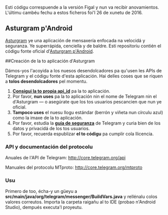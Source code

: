 Esti códigu correspuende a la versión Figal y nun va recibir anovamientos. L'últimu cambéu fechu a estos ficheros foi'l 26 de xunetu de 2016.

## Asturgram p'Android

[Asturgram](http://noticies.softastur.org/telegram) ye una aplicación de mensaxería enfocada na velocidá y seguranza. Ye superrápida, cenciella y de baldre.
Esti repositoriu contién el códigu fonte oficial d'[Asturgram p'Android](https://play.google.com/store/apps/details?id=org.softastur.asturgram).

##Creación de la to aplicación d'Asturgram

Dámos-yos l'acoyida a los nuesos desendolcadores pa qu'usen les APIs de Telegram y el códigu fonte d'esta aplicación.
Hai delles coses que se riquen a **tolos desendolcadores** pel momentu.

1. [**Consigui la to propia api_id**](https://core.telegram.org/api/obtaining_api_id) pa la to aplicación.
2. Por favor, **nun uses** pa la to aplicación nin el nome de Telegram nin el d'Asturgram — o asegúrate que los tos usuarios pescancien que nun ye oficial.
3. **Tampoco uses** el nuesu llogu estándar (berrón y viñeta nun círculu azul) como la imaxe de la to aplicación.
3. Por favor, estudia la [**guía de seguranza**](https://core.telegram.org/mtproto/security_guidelines) de Telegram y curia bien de los datos y privacidá de los tos usuarios.
4. Por favor, recuerda espublizar **el to códigu** pa cumplir cola llicencia.

### API y documentación del protocolu

Anuales de l'API de Telegram: http://core.telegram.org/api

Manuales del protocolu MTproto: http://core.telegram.org/mtproto

### Usu

Primero de too, écha-y un güeyu a **src/main/java/org/telegram/messenger/BuildVars.java** y rellénalu colos valores correutos.
Importa la carpeta raigañu al to IDE (probao n'Android Studio), dempués executa'l proyeutu.
